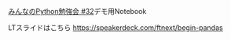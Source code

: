 [みんなのPython勉強会 #32](https://startpython.connpass.com/event/73167/)デモ用Notebook

LTスライドはこちら
https://speakerdeck.com/ftnext/begin-pandas
